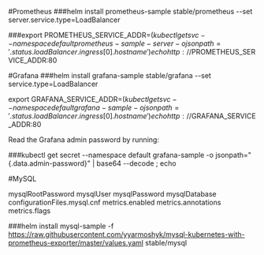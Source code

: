 #Prometheus
###helm install prometheus-sample  stable/prometheus --set server.service.type=LoadBalancer

###export PROMETHEUS_SERVICE_ADDR=$(kubectl get svc --namespace default prometheus-sample-server -o jsonpath='{.status.loadBalancer.ingress[0].hostname}')
echo http://$PROMETHEUS_SERVICE_ADDR:80

#Grafana
###helm install grafana-sample  stable/grafana --set service.type=LoadBalancer

export GRAFANA_SERVICE_ADDR=$(kubectl get svc --namespace default grafana-sample -o jsonpath='{.status.loadBalancer.ingress[0].hostname}')
echo http://$GRAFANA_SERVICE_ADDR:80

Read the Grafana admin password by running:

###kubectl get secret --namespace default grafana-sample -o jsonpath="{.data.admin-password}" | base64 --decode ; echo

#MySQL

mysqlRootPassword
mysqlUser
mysqlPassword
mysqlDatabase
configurationFiles.mysql.cnf
metrics.enabled
metrics.annotations
metrics.flags

###helm install mysql-sample -f https://raw.githubusercontent.com/yyarmoshyk/mysql-kubernetes-with-prometheus-exporter/master/values.yaml stable/mysql
